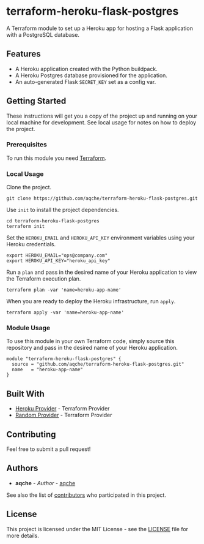 # terraform-heroku-flask-postgres

A Terraform module to set up a Heroku app for hosting a Flask application with a PostgreSQL database.

## Features

- A Heroku application created with the Python buildpack.
- A Heroku Postgres database provisioned for the application.
- An auto-generated Flask `SECRET_KEY` set as a config var.

## Getting Started

These instructions will get you a copy of the project up and running on your local machine for development. See local usage for notes on how to deploy the project.

### Prerequisites

To run this module you need [Terraform](https://www.terraform.io/).

### Local Usage

Clone the project.

```
git clone https://github.com/aqche/terraform-heroku-flask-postgres.git
```

Use `init` to install the project dependencies.

```
cd terraform-heroku-flask-postgres
terraform init
```

Set the `HEROKU_EMAIL` and `HEROKU_API_KEY` environment variables using your Heroku credentials.

```
export HEROKU_EMAIL="ops@company.com"
export HEROKU_API_KEY="heroku_api_key"
```

Run a `plan` and pass in the desired name of your Heroku application to view the Terraform execution plan.

```
terraform plan -var 'name=heroku-app-name'
```

When you are ready to deploy the Heroku infrastructure, run `apply`.

```
terraform apply -var 'name=heroku-app-name'
```

### Module Usage

To use this module in your own Terraform code, simply source this repository and pass in the desired name of your Heroku application.

```hcl
module "terraform-heroku-flask-postgres" {
  source = "github.com/aqche/terraform-heroku-flask-postgres.git"
  name   = "heroku-app-name"
}
```

## Built With

- [Heroku Provider](https://www.terraform.io/docs/providers/heroku/) - Terraform Provider
- [Random Provider](https://www.terraform.io/docs/providers/random/) - Terraform Provider

## Contributing

Feel free to submit a pull request!

## Authors

- **aqche** - _Author_ - [aqche](https://github.com/aqche)

See also the list of [contributors](https://github.com/aqche/terraform-heroku-flask-postgres/contributors) who participated in this project.

## License

This project is licensed under the MIT License - see the [LICENSE](./LICENSE) file for more details.
